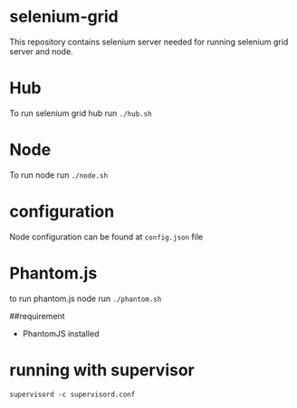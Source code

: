 selenium-grid
=============

This repository contains selenium server needed for running selenium grid server and node.

# Hub

To run selenium grid hub run `./hub.sh`

# Node
To run node run `./node.sh`

# configuration
Node configuration can be found at `config.json` file

# Phantom.js
to run phantom.js node run `./phantom.sh`

##requirement
- PhantomJS installed

# running with supervisor
`supervisord -c supervisord.conf`
